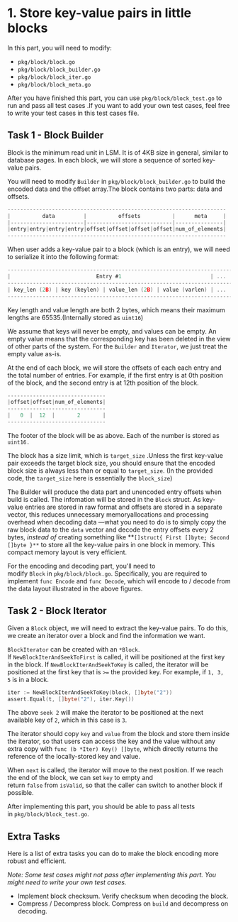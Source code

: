 # 1. Store key-value pairs in little blocks

In this part, you will need to modify:

- `pkg/block/block.go`
- `pkg/block/block_builder.go`
- `pkg/block/block_iter.go`
- `pkg/block/block_meta.go`

After you have finished this part, you can use `pkg/block/block_test.go` to run and pass all test cases .If you want to add your own test cases, feel free to write your test cases in this test cases file.

## Task 1 - Block Builder

Block is the minimum read unit in LSM. It is of 4KB size in general, similar to database pages. In each block, we will store a sequence of sorted key-value pairs.

You will need to modify `Builder` in `pkg/block/block_builder.go` to build the encoded data and the offset array.The block contains two parts: data and offsets.

  

```go
---------------------------------------------------------------------
|          data         |          offsets          |      meta     |
|-----------------------|---------------------------|---------------|
|entry|entry|entry|entry|offset|offset|offset|offset|num_of_elements|
---------------------------------------------------------------------
```

When user adds a key-value pair to a block (which is an entry), we will need to serialize it into the following format:

```go
-----------------------------------------------------------------------
|                           Entry #1                            | ... |
-----------------------------------------------------------------------
| key_len (2B) | key (keylen) | value_len (2B) | value (varlen) | ... |
-----------------------------------------------------------------------
```

Key length and value length are both 2 bytes, which means their maximum lengths are 65535.(Internally stored as `uint16`)

We assume that keys will never be empty, and values can be empty. An empty value means that the corresponding key has been deleted in the view of other parts of the system.  For the `Builder` and `Iterator`, we just treat the empty value as-is.

At the end of each block, we will store the offsets of each each entry and the total number of entries. For example, if the first entry is at 0th position of the block, and the second entry is at 12th position of the block.

```go
-------------------------------
|offset|offset|num_of_elements|
-------------------------------
|   0  |  12  |       2       |
-------------------------------
```

The footer of the block will be as above. Each of the number is stored as `uint16.`

The block has a size limit, which is `target_size` .Unless the first key-value pair exceeds the target block size, you should ensure that the encoded block size is always less than or equal to `target_size`. (In the provided code, the  `target_size` here is essentially the `block_size`)

The Builder will produce the data part and unencoded entry offsets when build is called. The infomation will be stored in the `Block` struct. As key-value entries are stored in raw format and offsets are stored in a separate vector, this reduces unnecessary memoryallocations and processing overhead when decoding data —what you need to do is to simply copy the raw block data to the `data` vector and decode the entry offsets every 2 bytes, *instead of* creating something like **`[]struct{ First []byte; Second []byte }**` to store all the key-value pairs in one block in memory. This compact memory layout is very efficient.

For the encoding and decoding part, you'll need to modify `Block` in `pkg/block/block.go`. Specifically, you are required to implement `func Encode` and `func Decode`, which will encode to / decode from the data layout illustrated in the above figures.

## Task 2 - Block Iterator

Given a `Block` object, we will need to extract the key-value pairs. To do this, we create an iterator over a block and find the information we want.

`BlockIterator` can be created with an `*Block`. If `NewBlockIterAndSeekToFirst` is called, it will be positioned at the first key in the block. If `NewBlockIterAndSeekToKey` is called, the iterator will be positioned at the first key that is `>=` the provided key.  For example, if `1, 3, 5` is in a block.

```go
iter := NewBlockIterAndSeekToKey(block, []byte("2"))
assert.Equal(t, []byte("2"), iter.Key())
```

The above `seek 2` will make the iterator to be positioned at the next available key of `2`, which in this case is `3`.

The iterator should copy `key` and `value` from the block and store them inside the iterator, so that users can access the key and the value without any extra copy with `func (b *Iter) Key() []byte`, which directly returns the reference of the locally-stored key and value.

When `next` is called, the iterator will move to the next position. If we reach the end of the block, we can set `key` to empty and return `false` from `isValid`, so that the caller can switch to another block if possible.

After implementing this part, you should be able to pass all tests in `pkg/block/block_test.go`.

## Extra Tasks

Here is a list of extra tasks you can do to make the block encoding more robust and efficient.

*Note: Some test cases might not pass after implementing this part. You might need to write your own test cases.*

- Implement block checksum. Verify checksum when decoding the block.
- Compress / Decompress block. Compress on `build` and decompress on decoding.
